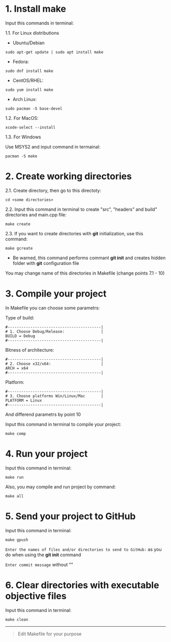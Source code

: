 # 1. Install make
Input this commands in terminal:

1.1. For Linux distributions

* Ubuntu/Debian 

```
sudo apt-get update | sudo apt install make
```

* Fedora:

```
sudo dnf install make
```

* CentOS/RHEL:

```
sudo yum install make
```

* Arch Linux:

```
sudo pacman -S base-devel

```

1.2. For MacOS:

```
xcode-select --install
```

1.3. For Windows

Use MSYS2 and input command in termainal:

```
pacman -S make
```

# 2. Create working dirеctories
2.1. Create directory, then go to this directoty:

```
cd <some directories>
```

2.2. Input this command in terminal to create "src", "headers" and build" directories and main.cpp file:

```
make create
```

2.3. If you want to create directories with **git** initialization, use this command:

```
make gcreate
```

* Be warned, this command performs commant **git init** and creates hidden folder with **git** configuration file

You may change name of this directories in Makefile (change points 7.1 - 10)

# 3. Compile your project
In Makefile you can choose some parametrs:

Type of build:

```
#-----------------------------------------|
# 1. Choose Debug/Release:                |
BUILD = Debug
#-----------------------------------------|
```

Bitness of architecture:

```
#-----------------------------------------|
# 2. Choose x32/x64:                      |
ARCH = x64
#-----------------------------------------|
```

Platform:

```
#-----------------------------------------|
# 3. Choose platforms Win/Linux/Mac       |
PLATFORM = Linux
#-----------------------------------------|
```

And differend parametrs by point 10 

Input this command in terminal to compile your project:

```
make comp
```

# 4. Run your project
Input this command in terminal:

```
make run
```

Also, you may compile and run project by command:

```
make all
```

# 5. Send your project to GitHub
Input this command in terminal:

```
make gpush
```

`
Enter the names of files and/or directories to send to GitHub:
`
as you do when using the **git init** command

`
Enter commit message
`
without ""

# 6. Clear directories with executable objective files
Input this command in terminal:

```
make clean
```
 
____

>Edit Makefile for your purpose